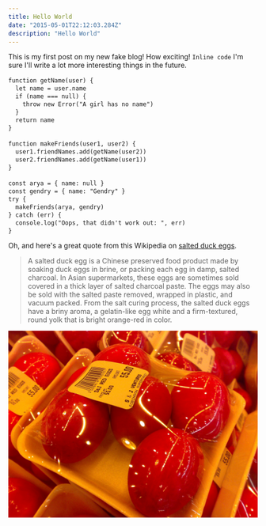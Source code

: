 ```yaml
---
title: Hello World
date: "2015-05-01T22:12:03.284Z"
description: "Hello World"
---
```


This is my first post on my new fake blog! How exciting!
`Inline code`
I'm sure I'll write a lot more interesting things in the future.

```js{4,19}
function getName(user) {
  let name = user.name
  if (name === null) {
    throw new Error("A girl has no name")
  }
  return name
}

function makeFriends(user1, user2) {
  user1.friendNames.add(getName(user2))
  user2.friendNames.add(getName(user1))
}

const arya = { name: null }
const gendry = { name: "Gendry" }
try {
  makeFriends(arya, gendry)
} catch (err) {
  console.log("Oops, that didn't work out: ", err)
}
```

Oh, and here's a great quote from this Wikipedia on
[salted duck eggs](http://en.wikipedia.org/wiki/Salted_duck_egg).

> A salted duck egg is a Chinese preserved food product made by soaking duck
> eggs in brine, or packing each egg in damp, salted charcoal. In Asian
> supermarkets, these eggs are sometimes sold covered in a thick layer of salted
> charcoal paste. The eggs may also be sold with the salted paste removed,
> wrapped in plastic, and vacuum packed. From the salt curing process, the
> salted duck eggs have a briny aroma, a gelatin-like egg white and a
> firm-textured, round yolk that is bright orange-red in color.

![Chinese Salty Egg](./salty_egg.jpg)
